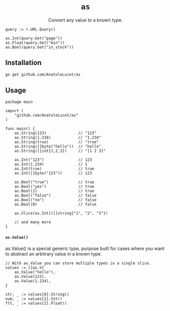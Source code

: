 <h1 align="center"><code>as</code></h1>

<p align="center">Convert any value to a known type.</p>

```golang
query := r.URL.Query()

as.Int(query.Get("page"))
as.Float(query.Get("min"))
as.Bool(query.Get("in_stock"))
```

## Installation

```bash
go get github.com/AnatoleLucet/as
```

## Usage

```golang
package main

import (
    "github.com/AnatoleLucet/as"
)

func main() {
    as.String(123)              // "123"
    as.String(1.234)            // "1.234"
    as.String(true)             // "true"
    as.String([]byte("hello"))  // "hello"
    as.String([]int{1,2,3})     // "[1 2 3]"

    as.Int("123")               // 123
    as.Int(1.234)               // 1
    as.Int(true)                // true
    as.Int([]byte("123"))       // 123

    as.Bool("true")             // true
    as.Bool("yes")              // true
    as.Bool(1)                  // true
    as.Bool("false")            // false
    as.Bool("no")               // false
    as.Bool(0)                  // false

    as.Slice(as.Int)([]string{"1", "2", "3"})

    // and many more
}
```

#### `as.Value()`

as.Value() is a special generic type, purpose built for cases where you want to abstract an arbitrary value in a known type.

```golang
// With as.Value you can store multiple types in a single slice.
values := []as.V{
    as.Value("hello"),
    as.Value(123),
    as.Value(1.234),
}

str, _ := values[0].String()
num, _ := values[1].Int()
flt, _ := values[2].Float()
```
